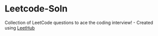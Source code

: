 # Leetcode-Soln
Collection of LeetCode questions to ace the coding interview! - Created using [LeetHub](https://github.com/QasimWani/LeetHub)
